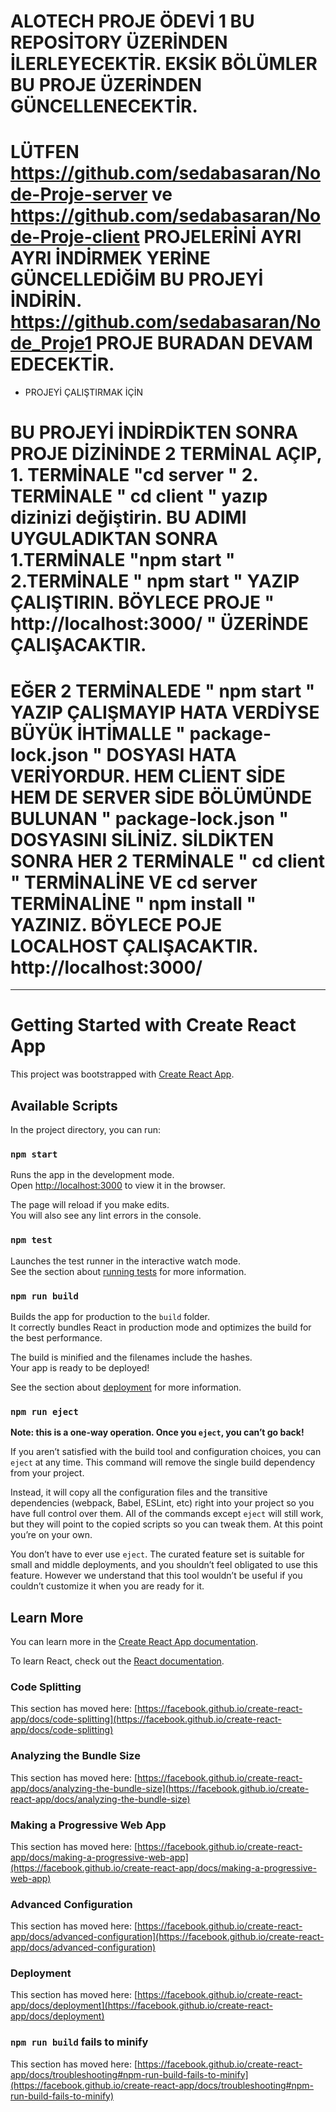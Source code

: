 # ALOTECH PROJE ÖDEVİ 1  BU REPOSİTORY ÜZERİNDEN İLERLEYECEKTİR. EKSİK BÖLÜMLER BU PROJE ÜZERİNDEN GÜNCELLENECEKTİR.


# LÜTFEN https://github.com/sedabasaran/Node-Proje-server ve https://github.com/sedabasaran/Node-Proje-client  PROJELERİNİ AYRI AYRI İNDİRMEK YERİNE GÜNCELLEDİĞİM BU PROJEYİ İNDİRİN.  https://github.com/sedabasaran/Node_Proje1   PROJE BURADAN DEVAM EDECEKTİR.

* PROJEYİ ÇALIŞTIRMAK İÇİN

# BU PROJEYİ İNDİRDİKTEN SONRA PROJE DİZİNİNDE 2 TERMİNAL AÇIP, 1. TERMİNALE "cd server " 2. TERMİNALE " cd client " yazıp dizinizi değiştirin. BU ADIMI UYGULADIKTAN SONRA 1.TERMİNALE "npm start " 2.TERMİNALE " npm start " YAZIP ÇALIŞTIRIN. BÖYLECE PROJE " http://localhost:3000/ " ÜZERİNDE ÇALIŞACAKTIR.  


# EĞER 2 TERMİNALEDE " npm start " YAZIP ÇALIŞMAYIP HATA VERDİYSE BÜYÜK İHTİMALLE " package-lock.json " DOSYASI HATA VERİYORDUR. HEM CLİENT SİDE HEM DE SERVER SİDE BÖLÜMÜNDE BULUNAN  " package-lock.json " DOSYASINI SİLİNİZ. SİLDİKTEN SONRA HER 2 TERMİNALE " cd client " TERMİNALİNE VE cd server TERMİNALİNE " npm install " YAZINIZ. BÖYLECE POJE LOCALHOST ÇALIŞACAKTIR.  http://localhost:3000/ 

--------------------------------------------------------------------------------------------------------------------------------------------------------------------




# Getting Started with Create React App

This project was bootstrapped with [Create React App](https://github.com/facebook/create-react-app).

## Available Scripts

In the project directory, you can run:

### `npm start`

Runs the app in the development mode.\
Open [http://localhost:3000](http://localhost:3000) to view it in the browser.

The page will reload if you make edits.\
You will also see any lint errors in the console.

### `npm test`

Launches the test runner in the interactive watch mode.\
See the section about [running tests](https://facebook.github.io/create-react-app/docs/running-tests) for more information.

### `npm run build`

Builds the app for production to the `build` folder.\
It correctly bundles React in production mode and optimizes the build for the best performance.

The build is minified and the filenames include the hashes.\
Your app is ready to be deployed!

See the section about [deployment](https://facebook.github.io/create-react-app/docs/deployment) for more information.

### `npm run eject`

**Note: this is a one-way operation. Once you `eject`, you can’t go back!**

If you aren’t satisfied with the build tool and configuration choices, you can `eject` at any time. This command will remove the single build dependency from your project.

Instead, it will copy all the configuration files and the transitive dependencies (webpack, Babel, ESLint, etc) right into your project so you have full control over them. All of the commands except `eject` will still work, but they will point to the copied scripts so you can tweak them. At this point you’re on your own.

You don’t have to ever use `eject`. The curated feature set is suitable for small and middle deployments, and you shouldn’t feel obligated to use this feature. However we understand that this tool wouldn’t be useful if you couldn’t customize it when you are ready for it.

## Learn More

You can learn more in the [Create React App documentation](https://facebook.github.io/create-react-app/docs/getting-started).

To learn React, check out the [React documentation](https://reactjs.org/).

### Code Splitting

This section has moved here: [https://facebook.github.io/create-react-app/docs/code-splitting](https://facebook.github.io/create-react-app/docs/code-splitting)

### Analyzing the Bundle Size

This section has moved here: [https://facebook.github.io/create-react-app/docs/analyzing-the-bundle-size](https://facebook.github.io/create-react-app/docs/analyzing-the-bundle-size)

### Making a Progressive Web App

This section has moved here: [https://facebook.github.io/create-react-app/docs/making-a-progressive-web-app](https://facebook.github.io/create-react-app/docs/making-a-progressive-web-app)

### Advanced Configuration

This section has moved here: [https://facebook.github.io/create-react-app/docs/advanced-configuration](https://facebook.github.io/create-react-app/docs/advanced-configuration)

### Deployment

This section has moved here: [https://facebook.github.io/create-react-app/docs/deployment](https://facebook.github.io/create-react-app/docs/deployment)

### `npm run build` fails to minify

This section has moved here: [https://facebook.github.io/create-react-app/docs/troubleshooting#npm-run-build-fails-to-minify](https://facebook.github.io/create-react-app/docs/troubleshooting#npm-run-build-fails-to-minify)





 
